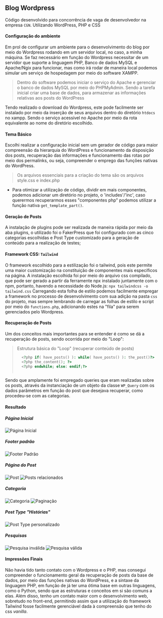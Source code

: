 ## Blog Wordpress
Código desenvolvido para concorrência de vaga de desenvolvedor na empresa `CGN`. Utilizando WordPress, PHP e CSS

#### Configuração do ambiente

Em prol de configurar um ambiente para o desenvolvimento do blog por meio do Wordpress rodando em um servidor local, no caso, a minha máquina. Se faz necessário em função do Wordpress necessitar de um servidor que suporte a linguagem PHP, Banco de dados MySQL e Apache/Ngix para funcionar, mas como irá rodar de maneira local podemos simular um serviço de hospedagem por meio do software XAMPP.

> Dentro do software podemos iniciar o serviço do Apache e gerenciar o banco de dados MySQL por meio do PHPMyAdmin. Sendo a tarefa inicial criar uma base de dados, para armazenar as informações relativas aos posts do WordPress

Tendo realizado o download do Wordpress, este pode facilmente ser instalado por meio da inserção de seus arquivos dentro do diretório `htdocs` no xampp. Sendo o serviço acessível no Apache por meio da rota equivalente ao nome do diretório escolhido.

#### Tema Básico
Escolhi realizar a configuração inicial sem um gerador de código para maior compreensão da hierarquia do WordPress e funcionamento da disposição dos posts, recuperação das informações e funcionamento das rotas por meio dos permalinks, ou seja, compreender o emprego das funções nativas do WordPress.
> Os arquivos essenciais para a criação do tema são os arquivos style.css e index.php

- Para otimizar a utilização de código, dividir em mais componentes, podemos adicionar um diretório no projeto, o 'includes'/'inc', caso querermos recuperarmos esses "componentes php" podemos utilizar a função nativa `get_template_part()`. 

#### Geração de Posts
A instalação de plugins pode ser realizada de maneira rápida por meio da aba plugins, o utilizado foi o FakerPress que foi configurado com as cinco categorias escolhidas e Post Type customizado para a geração de conteúdo para a realização de testes;


#### Framework CSS: `Tailwind`
O framework escolhido para a estilização foi o tailwind, pois este permite uma maior customização na constituição de componentes mais específicos na página. A instalação escolhida foi por meio do arquivo css compilado, que pode ser  gerado a partir da ferramente npx instalado juntamente com o npm, portanto, havendo a necessidade do Node.js:
    `npx tailwindcss -o tailwind.css`
Carregando esta folha de estilo podemos facilmente empregar a framework no processo de desenvolvimento com sua adição na pasta `css` do projeto, mas sempre lembrando de carregar as folhas de estilo e script por meio do `functions.php`, adicionando estes na "fila" para serem gerenciados pelo Wordpress.

#### Recuperação de Posts
Um dos conceitos mais importantes para se entender é como se dá a recuperação de posts, sendo ocorrida por meio do "Loop":

> Estrutura básica do "Loop" (recuperar conteúdo de posts)
> ```php
>   <?php if( have_posts() ): while( have_posts() ): the_post()?>
>   <?php the_content(); ?>
>   <?php endwhile; else: endif;?>
>   
> ```

Sendo que amplamente foi empregado queries que eram realizadas sobre os posts, através da instanciação de um objeto da classe `WP_Query` com os dados parâmetros em função do post que desejava recuperar, como procedeu-se com as categorias.

#### Resultado
##### Página Inicial
![Página Inicial](./screenshots-page/index.png)
##### Footer padrão
![Footer Padrão](./screenshots-page/footer.png)
##### Página do Post
![Post](./screenshots-page/post-top.png)
![Posts relacionados](./screenshots-page/post-bottom.png)

##### Categoria
![Categoria](./screenshots-page/category.png)
![Paginação](./screenshots-page/category-pagination.png)

##### Post Type "Histórias"
![Post Type personalizado](./screenshots-page/post-stories.png)

##### Pesquisas
![Pesquisa inválida](./screenshots-page/search-not-found.png)
![Pesquisa válida](./screenshots-page/search-results.png)

#### Impressões Finais
Não havia tido tanto contato com o Wordpress e o PHP, mas consegui compreender o funcionamento geral da recuperação de posts da base de dados, por meio das funções nativas do WordPress, e a sintaxe da linguagem PHP, em função de já ter uma ótima base em outras linguagens, como o Python, sendo que as estruturas e conceitos em si são comuns a elas. Além disso, tenho um contato maior com o desenvolvimento web, sobretudo no front-end, permitindo assim que a utilização do framework Tailwind fosse facilmente gerenciável dada à compreensão que tenho do css *vanilla*.
